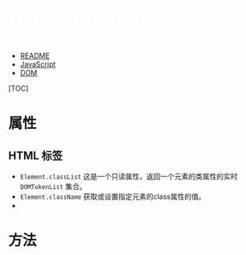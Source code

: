 <p style="font-size: 40px; color: #fff"><b>DOM | Element</b></p>

- [README](../../../README.md)
- [JavaScript](JavaScript.md)
- [DOM](DOM.md)

[TOC]

# 属性

## HTML 标签

- `Element.classList`
  这是一个只读属性，返回一个元素的类属性的实时 `DOMTokenList` 集合。
- `Element.className` 获取或设置指定元素的class属性的值。
- 

# 方法
